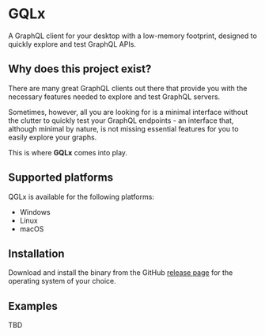 # GQLx

A GraphQL client for your desktop with a low-memory footprint, designed to quickly explore and test GraphQL APIs.

## Why does this project exist?

There are many great GraphQL clients out there that provide you with the necessary features needed to explore and test GraphQL servers.

Sometimes, however, all you are looking for is a minimal interface without the clutter to quickly test your GraphQL endpoints - an interface that, although minimal by nature, is not missing essential features for you to easily explore your graphs.

This is where **GQLx** comes into play.

## Supported platforms

QGLx is available for the following platforms:

- Windows
- Linux
- macOS

## Installation

Download and install the binary from the GitHub [release page](https://github.com/ekkolon/gqlx/releases) for the operating system of your choice.

## Examples

TBD
